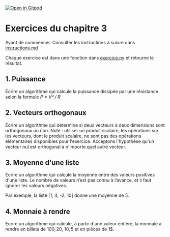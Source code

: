 [![Open in Gitpod](https://gitpod.io/button/open-in-gitpod.svg)](https://gitpod-redirect-0.herokuapp.com/)

# Exercices du chapitre 3

Avant de commencer. Consulter les instructions à suivre dans [instructions.md](instructions.md)

Chaque exercice est dans une fonction dans [exercice.py](exercice.py) et retourne le résultat.

## 1. Puissance

Écrire un algorithme qui calcule la puissance dissipée par une résistance selon la formule _P = V² / R_

## 2. Vecteurs orthogonaux

Écrire un algorithme qui détermine si deux vecteurs à deux dimensions sont orthogonaux ou non. Note : utiliser un produit scalaire, les opérations sur les vecteurs, dont le produit scalaire, ne sont pas des opérations élémentaires disponibles pour l'exercice. Acceptons l'hypothèse qu'un vecteur nul est orthogonal à n'importe quel autre vecteur.

## 3. Moyenne d'une liste

Écrire un algorithme qui calcule la moyenne entre des valeurs positives d'une liste. Le nombre de valeurs n’est pas connu à l’avance, et il faut ignorer les valeurs négatives.

Par exemple, la liste [1, 4, -2, 10] donne une moyenne de 5.

## 4. Monnaie à rendre

Écrire un algorithme qui calcule, à partir d'une valeur entière, la monnaie à rendre en billets de 100$, 20$, 10$, 5$ et en pièces de 1$.